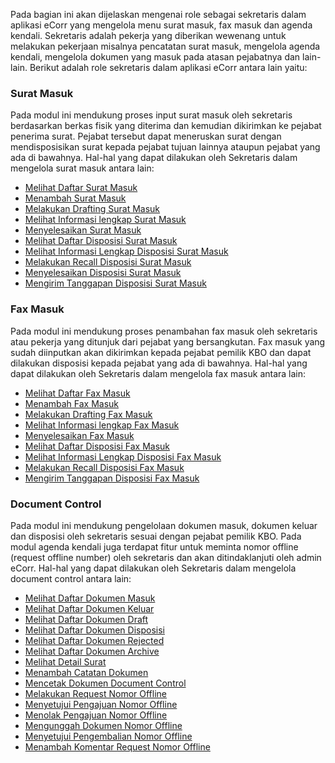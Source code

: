 Pada bagian ini akan dijelaskan mengenai role sebagai sekretaris dalam aplikasi eCorr yang mengelola menu surat masuk, fax masuk dan agenda kendali. Sekretaris adalah pekerja yang diberikan wewenang untuk melakukan pekerjaan misalnya pencatatan surat masuk, mengelola agenda kendali, mengelola dokumen yang masuk pada atasan pejabatnya dan lain-lain. 
Berikut adalah role sekretaris dalam aplikasi eCorr antara lain yaitu:

### **Surat Masuk**

Pada modul ini mendukung proses input surat masuk oleh sekretaris berdasarkan berkas fisik yang diterima dan kemudian dikirimkan ke pejabat penerima surat. Pejabat tersebut dapat meneruskan surat dengan mendisposisikan surat kepada pejabat tujuan lainnya ataupun pejabat yang ada di bawahnya.
Hal-hal yang dapat dilakukan oleh Sekretaris dalam mengelola surat masuk antara lain:

- [Melihat Daftar Surat Masuk]()
- [Menambah Surat Masuk]()
- [Melakukan Drafting Surat Masuk]()
- [Melihat Informasi lengkap Surat Masuk]()
- [Menyelesaikan Surat Masuk]()
- [Melihat Daftar Disposisi Surat Masuk]()
- [Melihat Informasi Lengkap Disposisi Surat Masuk]()
- [Melakukan Recall Disposisi Surat Masuk]()
- [Menyelesaikan Disposisi Surat Masuk]()
- [Mengirim Tanggapan Disposisi Surat Masuk]()

### **Fax Masuk**

Pada modul ini mendukung proses penambahan fax masuk oleh sekretaris atau pekerja yang ditunjuk dari pejabat yang bersangkutan. Fax masuk yang sudah diinputkan akan dikirimkan kepada pejabat pemilik KBO dan dapat dilakukan disposisi kepada pejabat yang ada di bawahnya.
Hal-hal yang dapat dilakukan oleh Sekretaris dalam mengelola fax masuk antara lain:

- [Melihat Daftar Fax Masuk]()
- [Menambah Fax Masuk]()
- [Melakukan Drafting Fax Masuk]()
- [Melihat Informasi lengkap Fax Masuk]()
- [Menyelesaikan Fax Masuk]()
- [Melihat Daftar Disposisi Fax Masuk]()
- [Melihat Informasi Lengkap Disposisi Fax Masuk]()
- [Melakukan Recall Disposisi Fax Masuk]()
- [Mengirim Tanggapan Disposisi Fax Masuk]()


### **Document Control** 

Pada modul ini mendukung pengelolaan dokumen masuk, dokumen keluar dan disposisi oleh sekretaris sesuai dengan pejabat pemilik KBO. Pada modul agenda kendali juga terdapat fitur untuk meminta nomor offline (request offline number) oleh sekretaris dan akan ditindaklanjuti oleh admin eCorr.
Hal-hal yang dapat dilakukan oleh Sekretaris dalam mengelola document control antara lain:

- [Melihat Daftar Dokumen Masuk]()
- [Melihat Daftar Dokumen Keluar]()
- [Melihat Daftar Dokumen Draft]()
- [Melihat Daftar Dokumen Disposisi]()
- [Melihat Daftar Dokumen Rejected]()
- [Melihat Daftar Dokumen Archive]()
- [Melihat Detail Surat]()
- [Menambah Catatan Dokumen]()
- [Mencetak Dokumen Document Control]()
- [Melakukan Request Nomor Offline]()
- [Menyetujui Pengajuan Nomor Offline]()
- [Menolak Pengajuan Nomor Offline]()
- [Mengunggah Dokumen Nomor Offline]()
- [Menyetujui Pengembalian Nomor Offline]()
- [Menambah Komentar Request Nomor Offline]()